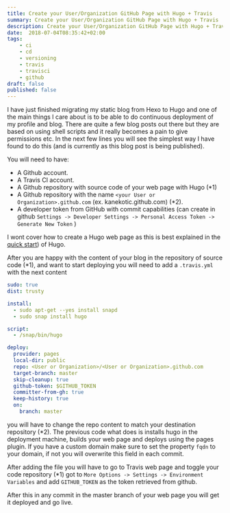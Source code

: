 ```yaml
---
title: Create your User/Organization GitHub Page with Hugo + Travis
summary: Create your User/Organization GitHub Page with Hugo + Travis
description: Create your User/Organization GitHub Page with Hugo + Travis
date:  2018-07-04T08:35:42+02:00
tags: 
    - ci
    - cd
    - versioning
    - travis
    - travisci
    - github
draft: false
published: false
---
```

I have just finished migrating my static blog from Hexo to Hugo and one of the main things I care about is to be able to do continuous deployment of my profile and blog. There are quite a few blog posts out there but they are based on using shell scripts and it really becomes a pain to give permissions etc. In the next few lines you will see the simplest way I have found to do this (and is currently as this blog post is being published).

You will need to have:

- A Github account.
- A Travis CI account.
- A Github repository with source code of your web page with Hugo (*1)
- A Github repository with the name `<your User or Organization>.github.com` (ex. kanekotic.github.com) (*2).
- A developer token from GitHub with commit capabilities (can create in github `Settings -> Developer Settings -> Personal Access Token -> Generate New Token` )

I wont cover how to create a Hugo web page as this is best explained in the [quick start](https://gohugo.io/getting-started/quick-start/)) of Hugo.

After you are happy with the content of your blog in the repository of source code (*1), and want to start deploying you will need to add a `.travis.yml` with the next content

```yml
sudo: true
dist: trusty

install:
  - sudo apt-get --yes install snapd
  - sudo snap install hugo

script:
  - /snap/bin/hugo 

deploy:
  provider: pages
  local-dir: public
  repo: <User or Organization>/<User or Organization>.github.com
  target-branch: master
  skip-cleanup: true
  github-token: $GITHUB_TOKEN
  committer-from-gh: true
  keep-history: true
  on:
    branch: master
```

you will have to change the repo content to match your destination repository (*2). The previous code what does is installs hugo in the deployment machine, builds your web page and deploys using the pages plugin. If you have a custom domain make sure to set the property `fqdn` to your domain, if not you will overwrite this field in each commit.

After adding the file you will have to go to Travis web page and toggle your code repository (*1) got to `More Options -> Settings -> Environment Variables` and add `GITHUB_TOKEN` as the token retrieved from github.

After this in any commit in the master branch of your web page you will get it deployed and go live. 